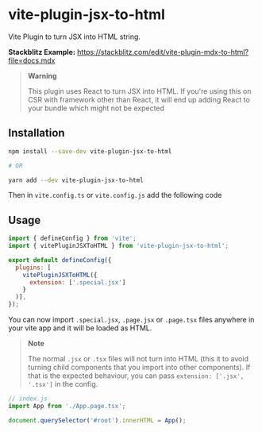 # vite-plugin-jsx-to-html

Vite Plugin to turn JSX into HTML string.

**Stackblitz Example:** https://stackblitz.com/edit/vite-plugin-mdx-to-html?file=docs.mdx

> **Warning**
>
> This plugin uses React to turn JSX into HTML. If you're using this on CSR with framework other than React, it will end up adding React to your bundle which might not be expected


## Installation

```sh
npm install --save-dev vite-plugin-jsx-to-html

# OR

yarn add --dev vite-plugin-jsx-to-html
```

Then in `vite.config.ts` or `vite.config.js` add the following code 

## Usage

```js
import { defineConfig } from 'vite';
import { vitePluginJSXToHTML } from 'vite-plugin-jsx-to-html';

export default defineConfig({
  plugins: [
    vitePluginJSXToHTML({
      extension: ['.special.jsx']
    }
  )],
});
```

You can now import `.special.jsx`, `.page.jsx` or `.page.tsx` files anywhere in your vite app and it will be loaded as HTML.

> **Note**
>
> The normal `.jsx` or `.tsx` files will not turn into HTML (this it to avoid turning child components that you import into other components). If that is the expected behaviour, you can pass `extension: ['.jsx', '.tsx']` in the config. 


```js
// index.js
import App from './App.page.tsx';

document.querySelector('#root').innerHTML = App();
```

